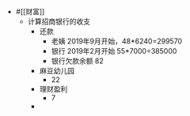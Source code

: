 - #[[财富]]
    - 计算招商银行的收支
        - 还款
            - 老姨 2019年9月开始，48*6240=299570
            - 银行 2019年2月开始 55*7000=385000
            - 银行欠款余额 82
        - 麻豆幼儿园
            - 22
        - 理财盈利
            - 7
        - 
